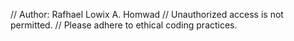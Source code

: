 // Author: Rafhael Lowix A. Homwad
// Unauthorized access is not permitted.
// Please adhere to ethical coding practices.
